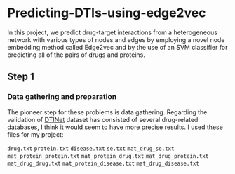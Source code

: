 # Predicting-DTIs-using-edge2vec
In this project, we predict drug-target interactions from a heterogeneous network with various types of nodes and edges by employing a novel node embedding method called Edge2vec and by the use of an SVM classifier for predicting all of the pairs of drugs and proteins.
## Step 1
### Data gathering and preparation
The pioneer step for these problems is data gathering. Regarding the validation of [DTINet](https://github.com/luoyunan/DTINet) dataset has consisted of several drug-related databases, I think it would seem to have more precise results. I used these files for my project:

`drug.txt`
`protein.txt`
`disease.txt`
`se.txt`
`mat_drug_se.txt`
`mat_protein_protein.txt`
`mat_protein_drug.txt`
`mat_drug_protein.txt`
`mat_drug_drug.txt`
`mat_protein_disease.txt`
`mat_drug_disease.txt`
